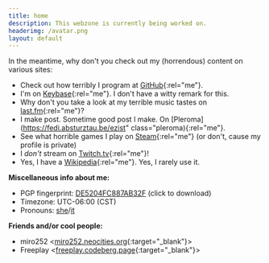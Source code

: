 ```yaml
---
title: home
description: This webzone is currently being worked on.
headerimg: /avatar.png
layout: default
---
```


In the meantime, why don't you check out my (horrendous) content on various sites:

- Check out how terribly I program at [GitHub](https://github.com/ezist){:rel="me"}.
- I'm on [Keybase](https://keybase.io/ezist){:rel="me"}. I don't have a witty remark for this.
- Why don't you take a look at my terrible music tastes on [last.fm](https://last.fm/user/ezist){:rel="me"}?
- I make post. Sometime good post I make. On [Pleroma](https://fedi.absturztau.be/ezist" class="pleroma){:rel="me"}.
- See what horrible games I play on [Steam](https://steamcommunity.com/id/ezist_/){:rel="me"} (or don't, cause my profile is private)
- I *don't* stream on [Twitch.tv](https://twitch.tv/ezist2){:rel="me"}!
- Yes, I have a [Wikipedia](https://en.wikipedia.org/wiki/User:Ezist){:rel="me"}. Yes, I rarely use it.

**Miscellaneous info about me:**
- PGP fingerprint: [DE5204FC887AB32F](key.asc) (click to download)
- Timezone: UTC-06:00 (CST)
- Pronouns: [she](https://pronoun.is/she)/[it](https://pronoun.is/it)

**Friends and/or cool people:**
- miro252 &lt;[miro252.neocities.org](https://miro252.neocities.org/){:target="_blank"}&gt;
- Freeplay &lt;[freeplay.codeberg.page](https://freeplay.codeberg.page/){:target="_blank"}&gt;
